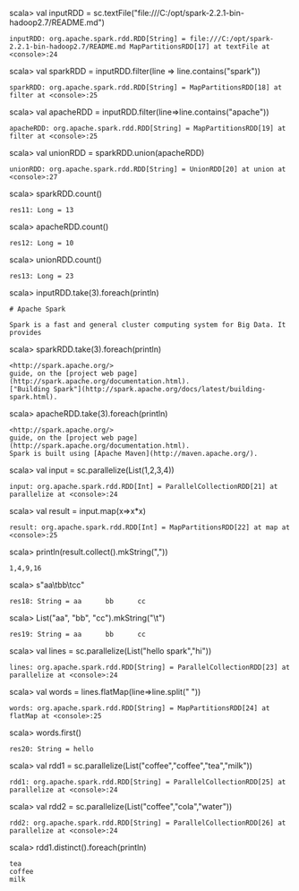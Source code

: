 scala> val inputRDD = sc.textFile("file:///C:/opt/spark-2.2.1-bin-hadoop2.7/README.md")
~~~
inputRDD: org.apache.spark.rdd.RDD[String] = file:///C:/opt/spark-2.2.1-bin-hadoop2.7/README.md MapPartitionsRDD[17] at textFile at <console>:24
~~~
scala> val sparkRDD = inputRDD.filter(line => line.contains("spark"))
~~~
sparkRDD: org.apache.spark.rdd.RDD[String] = MapPartitionsRDD[18] at filter at <console>:25
~~~
scala> val apacheRDD = inputRDD.filter(line=>line.contains("apache"))
~~~
apacheRDD: org.apache.spark.rdd.RDD[String] = MapPartitionsRDD[19] at filter at <console>:25
~~~
scala> val unionRDD = sparkRDD.union(apacheRDD)
~~~
unionRDD: org.apache.spark.rdd.RDD[String] = UnionRDD[20] at union at <console>:27
~~~
scala> sparkRDD.count()
~~~
res11: Long = 13
~~~
scala> apacheRDD.count()
~~~
res12: Long = 10
~~~
scala> unionRDD.count()
~~~
res13: Long = 23
~~~
scala> inputRDD.take(3).foreach(println)
~~~
# Apache Spark

Spark is a fast and general cluster computing system for Big Data. It provides
~~~
scala> sparkRDD.take(3).foreach(println)
~~~
<http://spark.apache.org/>
guide, on the [project web page](http://spark.apache.org/documentation.html).
["Building Spark"](http://spark.apache.org/docs/latest/building-spark.html).
~~~
scala> apacheRDD.take(3).foreach(println)
~~~
<http://spark.apache.org/>
guide, on the [project web page](http://spark.apache.org/documentation.html).
Spark is built using [Apache Maven](http://maven.apache.org/).
~~~
scala> val input = sc.parallelize(List(1,2,3,4))
~~~
input: org.apache.spark.rdd.RDD[Int] = ParallelCollectionRDD[21] at parallelize at <console>:24
~~~
scala> val result = input.map(x=>x*x)
~~~
result: org.apache.spark.rdd.RDD[Int] = MapPartitionsRDD[22] at map at <console>:25
~~~
scala> println(result.collect().mkString(","))
~~~
1,4,9,16
~~~
scala> s"aa\tbb\tcc"
~~~
res18: String = aa      bb      cc
~~~
scala> List("aa", "bb", "cc").mkString("\t")
~~~
res19: String = aa      bb      cc
~~~
scala> val lines = sc.parallelize(List("hello spark","hi"))
~~~
lines: org.apache.spark.rdd.RDD[String] = ParallelCollectionRDD[23] at parallelize at <console>:24
~~~
scala> val words = lines.flatMap(line=>line.split(" "))
~~~
words: org.apache.spark.rdd.RDD[String] = MapPartitionsRDD[24] at flatMap at <console>:25
~~~
scala> words.first()
~~~
res20: String = hello
~~~
scala> val rdd1 = sc.parallelize(List("coffee","coffee","tea","milk"))
~~~
rdd1: org.apache.spark.rdd.RDD[String] = ParallelCollectionRDD[25] at parallelize at <console>:24
~~~
scala> val rdd2 = sc.parallelize(List("coffee","cola","water"))
~~~
rdd2: org.apache.spark.rdd.RDD[String] = ParallelCollectionRDD[26] at parallelize at <console>:24
~~~
scala> rdd1.distinct().foreach(println)
~~~
tea
coffee
milk
~~~
